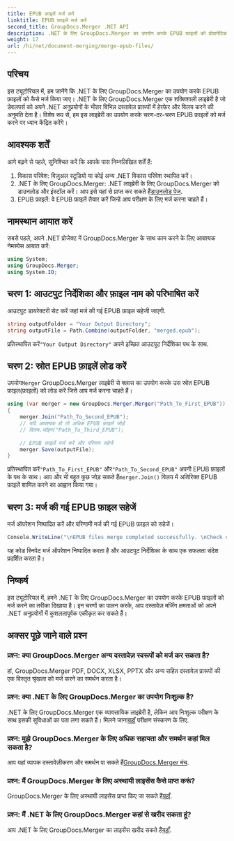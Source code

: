 ```yaml
---
title: EPUB फ़ाइलें मर्ज करें
linktitle: EPUB फ़ाइलें मर्ज करें
second_title: GroupDocs.Merger .NET API
description: .NET के लिए GroupDocs.Merger का उपयोग करके EPUB फ़ाइलों को प्रोग्रामेटिक रूप से मर्ज करना सीखें। हमारे चरण-दर-चरण ट्यूटोरियल का अनुसरण करें।
weight: 17
url: /hi/net/document-merging/merge-epub-files/
---
```

## परिचय
इस ट्यूटोरियल में, हम जानेंगे कि .NET के लिए GroupDocs.Merger का उपयोग करके EPUB फ़ाइलों को कैसे मर्ज किया जाए। .NET के लिए GroupDocs.Merger एक शक्तिशाली लाइब्रेरी है जो डेवलपर्स को अपने .NET अनुप्रयोगों के भीतर विभिन्न दस्तावेज़ प्रारूपों में हेरफेर और विलय करने की अनुमति देता है। विशेष रूप से, हम इस लाइब्रेरी का उपयोग करके चरण-दर-चरण EPUB फ़ाइलों को मर्ज करने पर ध्यान केंद्रित करेंगे।
## आवश्यक शर्तें
आगे बढ़ने से पहले, सुनिश्चित करें कि आपके पास निम्नलिखित शर्तें हैं:
1. विकास परिवेश: विज़ुअल स्टूडियो या कोई अन्य .NET विकास परिवेश स्थापित करें।
2.  .NET के लिए GroupDocs.Merger: .NET लाइब्रेरी के लिए GroupDocs.Merger को डाउनलोड और इंस्टॉल करें। आप इसे यहां से प्राप्त कर सकते हैं[डाउनलोड पेज](https://releases.groupdocs.com/merger/net/).
3. EPUB फ़ाइलें: वे EPUB फ़ाइलें तैयार करें जिन्हें आप परीक्षण के लिए मर्ज करना चाहते हैं।

## नामस्थान आयात करें
सबसे पहले, अपने .NET प्रोजेक्ट में GroupDocs.Merger के साथ काम करने के लिए आवश्यक नेमस्पेस आयात करें:
```csharp
using System; 
using GroupDocs.Merger;
using System.IO;
```
## चरण 1: आउटपुट निर्देशिका और फ़ाइल नाम को परिभाषित करें
आउटपुट डायरेक्टरी सेट करें जहां मर्ज की गई EPUB फ़ाइल सहेजी जाएगी.
```csharp
string outputFolder = "Your Output Directory";
string outputFile = Path.Combine(outputFolder, "merged.epub");
```
 प्रतिस्थापित करें`"Your Output Directory"` अपने इच्छित आउटपुट निर्देशिका पथ के साथ.
## चरण 2: स्रोत EPUB फ़ाइलें लोड करें
 उपयोग`Merger` GroupDocs.Merger लाइब्रेरी से क्लास का उपयोग करके उस स्रोत EPUB फ़ाइल(फ़ाइलों) को लोड करें जिसे आप मर्ज करना चाहते हैं।
```csharp
using (var merger = new GroupDocs.Merger.Merger("Path_To_First_EPUB"))
{
    merger.Join("Path_To_Second_EPUB");
    // यदि आवश्यक हो तो अधिक EPUB फ़ाइलें जोड़ें
    // विलय.जॉइन("Path_To_Third_EPUB");
    
    // EPUB फ़ाइलें मर्ज करें और परिणाम सहेजें
    merger.Save(outputFile);
}
```
 प्रतिस्थापित करें`"Path_To_First_EPUB"` और`"Path_To_Second_EPUB"` अपनी EPUB फ़ाइलों के पथ के साथ। आप और भी बहुत कुछ जोड़ सकते हैं`merger.Join()` विलय में अतिरिक्त EPUB फ़ाइलें शामिल करने का आह्वान किया गया।
## चरण 3: मर्ज की गई EPUB फ़ाइल सहेजें
मर्ज ऑपरेशन निष्पादित करें और परिणामी मर्ज की गई EPUB फ़ाइल को सहेजें।
```csharp
Console.WriteLine("\nEPUB files merge completed successfully. \nCheck output in {0}", outputFolder);
```
यह कोड स्निपेट मर्ज ऑपरेशन निष्पादित करता है और आउटपुट निर्देशिका के साथ एक सफलता संदेश प्रदर्शित करता है।

## निष्कर्ष
इस ट्यूटोरियल में, हमने .NET के लिए GroupDocs.Merger का उपयोग करके EPUB फ़ाइलों को मर्ज करने का तरीका दिखाया है। इन चरणों का पालन करके, आप दस्तावेज़ मर्जिंग क्षमताओं को अपने .NET अनुप्रयोगों में कुशलतापूर्वक एकीकृत कर सकते हैं।

## अक्सर पूछे जाने वाले प्रश्न
### प्रश्न: क्या GroupDocs.Merger अन्य दस्तावेज़ स्वरूपों को मर्ज कर सकता है?
हां, GroupDocs.Merger PDF, DOCX, XLSX, PPTX और अन्य सहित दस्तावेज़ प्रारूपों की एक विस्तृत श्रृंखला को मर्ज करने का समर्थन करता है।
### प्रश्न: क्या .NET के लिए GroupDocs.Merger का उपयोग निःशुल्क है?
 .NET के लिए GroupDocs.Merger एक व्यावसायिक लाइब्रेरी है, लेकिन आप निःशुल्क परीक्षण के साथ इसकी सुविधाओं का पता लगा सकते हैं। मिलने जाना[यहाँ](https://releases.groupdocs.com/) परीक्षण संस्करण के लिए.
### प्रश्न: मुझे GroupDocs.Merger के लिए अधिक सहायता और समर्थन कहां मिल सकता है?
 आप यहां व्यापक दस्तावेज़ीकरण और समर्थन पा सकते हैं[GroupDocs.Merger मंच](https://forum.groupdocs.com/c/merger/32).
### प्रश्न: मैं GroupDocs.Merger के लिए अस्थायी लाइसेंस कैसे प्राप्त करूं?
 GroupDocs.Merger के लिए अस्थायी लाइसेंस प्राप्त किए जा सकते हैं[यहाँ](https://purchase.groupdocs.com/temporary-license/).
### प्रश्न: मैं .NET के लिए GroupDocs.Merger कहां से खरीद सकता हूं?
 आप .NET के लिए GroupDocs.Merger का लाइसेंस खरीद सकते हैं[यहाँ](https://purchase.groupdocs.com/buy).